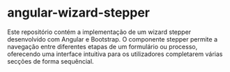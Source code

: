 # angular-wizard-stepper
Este repositório contém a implementação de um wizard stepper desenvolvido com Angular e Bootstrap. O componente stepper permite a navegação entre diferentes etapas de um formulário ou processo, oferecendo uma interface intuitiva para os utilizadores completarem várias secções de forma sequêncial.

